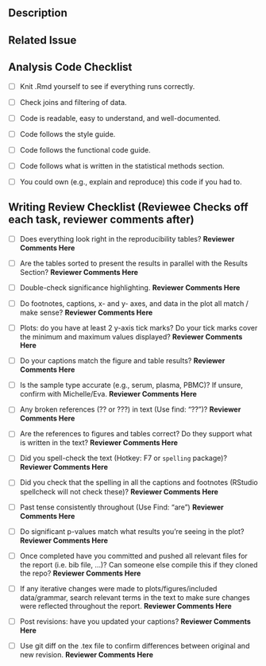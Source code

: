<!--- Provide a general summary of your changes in the Title above. -->

## Description
<!--- Describe your changes in detail. -->

## Related Issue
<!--- If this closes an issue make sure include e.g., "fix #4"
or similar - or if just relates to an issue make sure to mention
it like "#4". -->

<!-- Use one of the following checklists depending on which type of PR you are
doing. -->

## Analysis Code Checklist

- [ ] Knit .Rmd yourself to see if everything runs correctly.
- [ ] Check joins and filtering of data.
- [ ] Code is readable, easy to understand, and well-documented.
- [ ] Code follows the style guide.
- [ ] Code follows the functional code guide.
- [ ] Code follows what is written in the statistical methods section.
- [ ] You could own (e.g., explain and reproduce) this code if you had to.


## Writing Review Checklist (Reviewee Checks off each task, reviewer comments after)

- [ ] Does everything look right in the reproducibility tables? **Reviewer Comments Here**
- [ ] Are the tables sorted to present the results in parallel with the Results Section? **Reviewer Comments Here**
- [ ] Double-check significance highlighting. **Reviewer Comments Here**
- [ ] Do footnotes, captions, x- and y- axes, and data in the plot all match / make sense? **Reviewer Comments Here**
- [ ] Plots: do you have at least 2 y-axis tick marks? Do your tick marks cover the minimum and maximum values displayed? **Reviewer Comments Here**
- [ ] Do your captions match the figure and table results? **Reviewer Comments Here**
- [ ] Is the sample type accurate (e.g., serum, plasma, PBMC)? If unsure, confirm with Michelle/Eva. **Reviewer Comments Here**
- [ ] Any broken references (?? or ???) in text (Use find: “??”)? **Reviewer Comments Here**
- [ ] Are the references to figures and tables correct? Do they support what is written in the text? **Reviewer Comments Here**
- [ ] Did you spell-check the text (Hotkey: F7 or `spelling` package)? **Reviewer Comments Here**
- [ ] Did you check that the spelling in all the captions and footnotes (RStudio spellcheck will not check these)? **Reviewer Comments Here**
- [ ] Past tense consistently throughout (Use Find: “are”) **Reviewer Comments Here**
- [ ] Do significant p-values match what results you’re seeing in the plot? **Reviewer Comments Here**
- [ ] Once completed have you committed and pushed all relevant files for the report (i.e. bib file, …)? Can someone else compile this if they cloned the repo? **Reviewer Comments Here**
- [ ] If any iterative changes were made to plots/figures/included data/grammar, search relevant terms in the text to make sure changes were reflected throughout the report. **Reviewer Comments Here**
- [ ] Post revisions: have you updated your captions? **Reviewer Comments Here**
- [ ] Use git diff on the .tex file to confirm differences between original and new revision. **Reviewer Comments Here**

